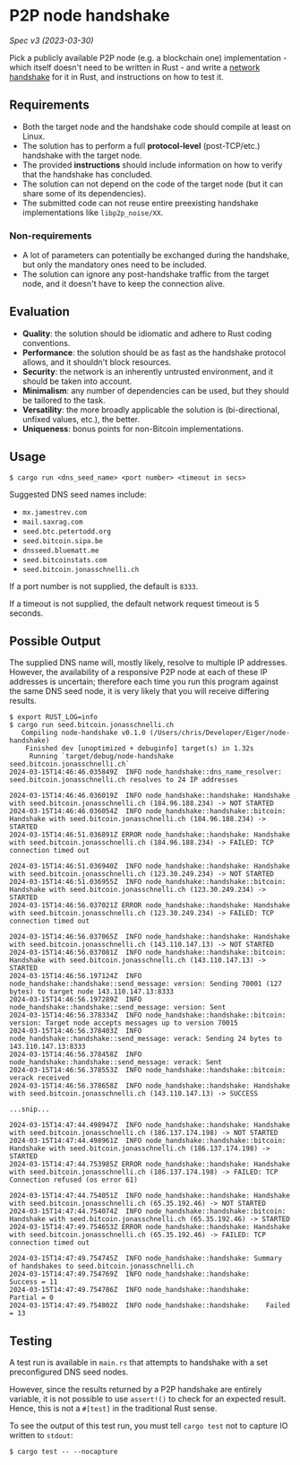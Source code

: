 # P2P node handshake

_Spec v3 (2023-03-30)_

Pick a publicly available P2P node (e.g. a blockchain one) implementation - which itself doesn't need to be written in Rust - and write a [network handshake](https://en.wikipedia.org/wiki/Handshaking) for it in Rust, and instructions on how to test it.

## Requirements

- Both the target node and the handshake code should compile at least on Linux.
- The solution has to perform a full **protocol-level** (post-TCP/etc.) handshake with the target node.
- The provided **instructions** should include information on how to verify that the handshake has concluded.
- The solution can not depend on the code of the target node (but it can share some of its dependencies).
- The submitted code can not reuse entire preexisting handshake implementations like `libp2p_noise/XX`.

### Non-requirements

- A lot of parameters can potentially be exchanged during the handshake, but only the mandatory ones need to be included.
- The solution can ignore any post-handshake traffic from the target node, and it doesn't have to keep the connection alive.

## Evaluation

- **Quality**: the solution should be idiomatic and adhere to Rust coding conventions.
- **Performance**: the solution should be as fast as the handshake protocol allows, and it shouldn't block resources.
- **Security**: the network is an inherently untrusted environment, and it should be taken into account.
- **Minimalism**: any number of dependencies can be used, but they should be tailored to the task.
- **Versatility**: the more broadly applicable the solution is (bi-directional, unfixed values, etc.), the better.
- **Uniqueness**: bonus points for non-Bitcoin implementations.

## Usage

```shell
$ cargo run <dns_seed_name> <port number> <timeout in secs>
```

Suggested DNS seed names include:

* `mx.jamestrev.com`
* `mail.saxrag.com`
* `seed.btc.petertodd.org`
* `seed.bitcoin.sipa.be`
* `dnsseed.bluematt.me`
* `seed.bitcoinstats.com`
* `seed.bitcoin.jonasschnelli.ch`

If a port number is not supplied, the default is `8333`.

If a timeout is not supplied, the default network request timeout is 5 seconds.

## Possible Output

The supplied DNS name will, mostly likely, resolve to multiple IP addresses.
However, the availability of a responsive P2P node at each of these IP addresses is uncertain; therefore each time you run this program against the same DNS seed node, it is very likely that you will receive differing results.

```shell
$ export RUST_LOG=info
$ cargo run seed.bitcoin.jonasschnelli.ch
   Compiling node-handshake v0.1.0 (/Users/chris/Developer/Eiger/node-handshake)
    Finished dev [unoptimized + debuginfo] target(s) in 1.32s
     Running `target/debug/node-handshake seed.bitcoin.jonasschnelli.ch`
2024-03-15T14:46:46.035849Z  INFO node_handshake::dns_name_resolver: seed.bitcoin.jonasschnelli.ch resolves to 24 IP addresses

2024-03-15T14:46:46.036019Z  INFO node_handshake::handshake: Handshake with seed.bitcoin.jonasschnelli.ch (184.96.188.234) -> NOT STARTED
2024-03-15T14:46:46.036054Z  INFO node_handshake::handshake::bitcoin: Handshake with seed.bitcoin.jonasschnelli.ch (184.96.188.234) -> STARTED
2024-03-15T14:46:51.036891Z ERROR node_handshake::handshake: Handshake with seed.bitcoin.jonasschnelli.ch (184.96.188.234) -> FAILED: TCP connection timed out

2024-03-15T14:46:51.036940Z  INFO node_handshake::handshake: Handshake with seed.bitcoin.jonasschnelli.ch (123.30.249.234) -> NOT STARTED
2024-03-15T14:46:51.036955Z  INFO node_handshake::handshake::bitcoin: Handshake with seed.bitcoin.jonasschnelli.ch (123.30.249.234) -> STARTED
2024-03-15T14:46:56.037021Z ERROR node_handshake::handshake: Handshake with seed.bitcoin.jonasschnelli.ch (123.30.249.234) -> FAILED: TCP connection timed out

2024-03-15T14:46:56.037065Z  INFO node_handshake::handshake: Handshake with seed.bitcoin.jonasschnelli.ch (143.110.147.13) -> NOT STARTED
2024-03-15T14:46:56.037081Z  INFO node_handshake::handshake::bitcoin: Handshake with seed.bitcoin.jonasschnelli.ch (143.110.147.13) -> STARTED
2024-03-15T14:46:56.197124Z  INFO node_handshake::handshake::send_message: version: Sending 70001 (127 bytes) to target node 143.110.147.13:8333
2024-03-15T14:46:56.197289Z  INFO node_handshake::handshake::send_message: version: Sent
2024-03-15T14:46:56.378334Z  INFO node_handshake::handshake::bitcoin: version: Target node accepts messages up to version 70015
2024-03-15T14:46:56.378403Z  INFO node_handshake::handshake::send_message: verack: Sending 24 bytes to 143.110.147.13:8333
2024-03-15T14:46:56.378458Z  INFO node_handshake::handshake::send_message: verack: Sent
2024-03-15T14:46:56.378553Z  INFO node_handshake::handshake::bitcoin: verack received
2024-03-15T14:46:56.378658Z  INFO node_handshake::handshake: Handshake with seed.bitcoin.jonasschnelli.ch (143.110.147.13) -> SUCCESS

...snip...

2024-03-15T14:47:44.498947Z  INFO node_handshake::handshake: Handshake with seed.bitcoin.jonasschnelli.ch (186.137.174.198) -> NOT STARTED
2024-03-15T14:47:44.498961Z  INFO node_handshake::handshake::bitcoin: Handshake with seed.bitcoin.jonasschnelli.ch (186.137.174.198) -> STARTED
2024-03-15T14:47:44.753985Z ERROR node_handshake::handshake: Handshake with seed.bitcoin.jonasschnelli.ch (186.137.174.198) -> FAILED: TCP Connection refused (os error 61)

2024-03-15T14:47:44.754051Z  INFO node_handshake::handshake: Handshake with seed.bitcoin.jonasschnelli.ch (65.35.192.46) -> NOT STARTED
2024-03-15T14:47:44.754074Z  INFO node_handshake::handshake::bitcoin: Handshake with seed.bitcoin.jonasschnelli.ch (65.35.192.46) -> STARTED
2024-03-15T14:47:49.754653Z ERROR node_handshake::handshake: Handshake with seed.bitcoin.jonasschnelli.ch (65.35.192.46) -> FAILED: TCP connection timed out

2024-03-15T14:47:49.754745Z  INFO node_handshake::handshake: Summary of handshakes to seed.bitcoin.jonasschnelli.ch
2024-03-15T14:47:49.754769Z  INFO node_handshake::handshake:    Success = 11
2024-03-15T14:47:49.754786Z  INFO node_handshake::handshake:    Partial = 0
2024-03-15T14:47:49.754802Z  INFO node_handshake::handshake:    Failed  = 13
```

## Testing

A test run is available in `main.rs` that attempts to handshake with a set preconfigured DNS seed nodes.

However, since the results returned by a P2P handshake are entirely variable, it is not possible to use `assert!()` to check for an expected result.
Hence, this is not a `#[test]` in the traditional Rust sense.

To see the output of this test run, you must tell `cargo test` not to capture IO written to `stdout`:

```shell
$ cargo test -- --nocapture
```
